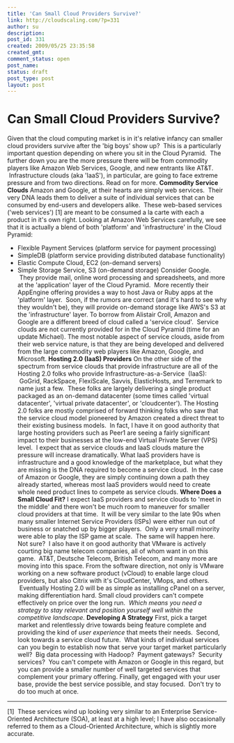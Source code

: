 ```yaml
---
title: 'Can Small Cloud Providers Survive?'
link: http://cloudscaling.com/?p=331
author: su
description: 
post_id: 331
created: 2009/05/25 23:35:58
created_gmt: 
comment_status: open
post_name: 
status: draft
post_type: post
layout: post
---
```


# Can Small Cloud Providers Survive?

Given that the cloud computing market is in it's relative infancy can smaller cloud providers survive after the 'big boys' show up?  This is a particularly important question depending on where you sit in the Cloud Pyramid.  The further down you are the more pressure there will be from commodity players like Amazon Web Services, Google, and new entrants like AT&T.  Infrastructure clouds (aka 'IaaS'), in particular, are going to face extreme pressure and from two directions. Read on for more.  **Commodity Service Clouds** Amazon and Google, at their hearts are simply web services.  Their very DNA leads them to deliver a suite of individual services that can be consumed by end-users and developers alike.  These web-based services ('web services') [1] are meant to be consumed a la carte with each a product in it's own right. Looking at Amazon Web Services carefully, we see that it is actually a blend of both 'platform' and 'infrastructure' in the Cloud Pyramid: 

  * Flexible Payment Services (platform service for payment processing)
  * SimpleDB (platform service providing distributed database functionality)
  * Elastic Compute Cloud, EC2 (on-demand servers)
  * Simple Storage Service, S3 (on-demand storage)
Consider Google.  They provide mail, online word processing and spreadsheets, and more at the 'application' layer of the Cloud Pyramid.  More recently their AppEngine offering provides a way to host Java or Ruby apps at the 'platform' layer.  Soon, if the rumors are correct (and it's hard to see why they wouldn't be), they will provide on-demand storage like AWS's S3 at the 'infrastructure' layer. To borrow from Alistair Croll, Amazon and Google are a different breed of cloud called a 'service cloud'.  Service clouds are not currently provided for in the Cloud Pyramid (time for an update Michael). The most notable aspect of service clouds, aside from their web service nature, is that they are being developed and delivered from the large commodity web players like Amazon, Google, and Microsoft. **Hosting 2.0 (IaaS) Providers** On the other side of the spectrum from service clouds that provide infrastructure are all of the Hosting 2.0 folks who provide Infrastructure-as-a-Service  (IaaS):  GoGrid, RackSpace, FlexiScale, Savvis, ElasticHosts, and Terremark to name just a few.  These folks are largely delivering a single product packaged as an on-demand datacenter (some times called 'virtual datacenter', 'virtual private datacenter', or 'cloudcenter'). The Hosting 2.0 folks are mostly comprised of forward thinking folks who saw that the service cloud model pioneered by Amazon created a direct threat to their existing business models.  In fact, I have it on good authority that large hosting providers such as Peer1 are seeing a fairly significant impact to their businesses at the low-end Virtual Private Server (VPS) level.  I expect that as service clouds and IaaS clouds mature the pressure will increase dramatically. What IaaS providers have is infrastructure and a good knowledge of the marketplace, but what they are missing is the DNA required to become a service cloud.  In the case of Amazon or Google, they are simply continuing down a path they already started, whereas most IaaS providers would need to create whole need product lines to compete as service clouds. **Where Does a Small Cloud Fit?** I expect IaaS providers and service clouds to 'meet in the middle' and there won't be much room to maneuver for smaller cloud providers at that time.  It will be very similar to the late 90s when many smaller Internet Service Providers (ISPs) were either run out of business or snatched up by bigger players.  Only a very small minority were able to play the ISP game at scale.  The same will happen here. Not sure?  I also have it on good authority that VMware is actively courting big name telecom companies, all of whom want in on this game.  AT&T, Deutsche Telecom, British Telecom, and many more are moving into this space. From the software direction, not only is VMware working on a new software product (vCloud) to enable large cloud providers, but also Citrix with it's CloudCenter, VMops, and others.  Eventually Hosting 2.0 will be as simple as installing cPanel on a server, making differentiation hard. Small cloud providers can't compete effectively on price over the long run.  _Which means you need a strategy to stay relevant and position yourself well within the competitive landscape._ **Developing A Strategy** First, pick a target market and relentlessly drive towards being feature complete and providing the kind of _user experience_ that meets their needs.  Second, look towards a service cloud future.  What kinds of individual services can you begin to establish now that serve your target market particularly well?  Big data processing with Hadoop?  Payment gateways?  Security services?  You can't compete with Amazon or Google in this regard, but you can provide a smaller number of well targeted services that complement your primary offering. Finally, get engaged with your user base, provide the best service possible, and stay focused.  Don't try to do too much at once.   

* * *

[1]  These services wind up looking very similar to an Enterprise Service-Oriented Architecture (SOA), at least at a high level; I have also occasionally referred to them as a Cloud-Oriented Architecture, which is slightly more accurate.